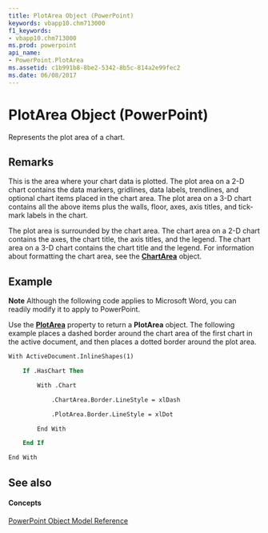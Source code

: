 ```yaml
---
title: PlotArea Object (PowerPoint)
keywords: vbapp10.chm713000
f1_keywords:
- vbapp10.chm713000
ms.prod: powerpoint
api_name:
- PowerPoint.PlotArea
ms.assetid: c1b991b8-8be2-5342-8b5c-814a2e99fec2
ms.date: 06/08/2017
---
```



# PlotArea Object (PowerPoint)

Represents the plot area of a chart.


## Remarks

 This is the area where your chart data is plotted. The plot area on a 2-D chart contains the data markers, gridlines, data labels, trendlines, and optional chart items placed in the chart area. The plot area on a 3-D chart contains all the above items plus the walls, floor, axes, axis titles, and tick-mark labels in the chart.

The plot area is surrounded by the chart area. The chart area on a 2-D chart contains the axes, the chart title, the axis titles, and the legend. The chart area on a 3-D chart contains the chart title and the legend. For information about formatting the chart area, see the **[ChartArea](chartarea-object-powerpoint.md)** object.


## Example




 **Note**  Although the following code applies to Microsoft Word, you can readily modify it to apply to PowerPoint.

Use the **[PlotArea](chart-plotarea-property-powerpoint.md)** property to return a **PlotArea** object. The following example places a dashed border around the chart area of the first chart in the active document, and then places a dotted border around the plot area.




```vb
With ActiveDocument.InlineShapes(1)

    If .HasChart Then

        With .Chart

            .ChartArea.Border.LineStyle = xlDash

            .PlotArea.Border.LineStyle = xlDot

        End With

    End If

End With
```


## See also


#### Concepts


[PowerPoint Object Model Reference](object-model-powerpoint-vba-reference.md)

